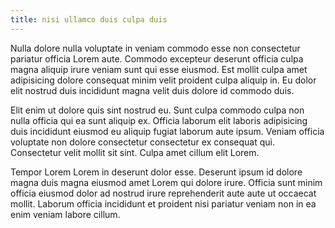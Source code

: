 ```yaml
---
title: nisi ullamco duis culpa duis
---
```


Nulla dolore nulla voluptate in veniam commodo esse non consectetur pariatur officia Lorem aute. Commodo excepteur deserunt officia culpa magna aliquip irure veniam sunt qui esse eiusmod. Est mollit culpa amet adipisicing dolore consequat minim velit proident culpa aliquip in. Eu dolor elit nostrud duis incididunt magna velit duis dolore id commodo duis.

Elit enim ut dolore quis sint nostrud eu. Sunt culpa commodo culpa non nulla officia qui ea sunt aliquip ex. Officia laborum elit laboris adipisicing duis incididunt eiusmod eu aliquip fugiat laborum aute ipsum. Veniam officia voluptate non dolore consectetur consectetur ex consequat qui. Consectetur velit mollit sit sint. Culpa amet cillum elit Lorem.

Tempor Lorem Lorem in deserunt dolor esse. Deserunt ipsum id dolore magna duis magna eiusmod amet Lorem qui dolore irure. Officia sunt minim officia eiusmod dolor ad nostrud irure reprehenderit aute aute ut occaecat mollit. Laborum officia incididunt et proident nisi pariatur veniam non in ea enim veniam labore cillum.